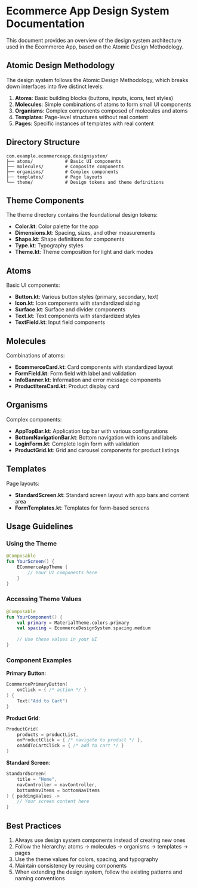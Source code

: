 # Ecommerce App Design System Documentation

This document provides an overview of the design system architecture used in the Ecommerce App, based on the Atomic Design Methodology.

## Atomic Design Methodology

The design system follows the Atomic Design Methodology, which breaks down interfaces into five distinct levels:

1. **Atoms**: Basic building blocks (buttons, inputs, icons, text styles)
2. **Molecules**: Simple combinations of atoms to form small UI components
3. **Organisms**: Complex components composed of molecules and atoms
4. **Templates**: Page-level structures without real content
5. **Pages**: Specific instances of templates with real content

## Directory Structure

```
com.example.ecommerceapp.designsystem/
├── atoms/            # Basic UI components
├── molecules/        # Composite components 
├── organisms/        # Complex components
├── templates/        # Page layouts
└── theme/            # Design tokens and theme definitions
```

## Theme Components

The theme directory contains the foundational design tokens:

- **Color.kt**: Color palette for the app
- **Dimensions.kt**: Spacing, sizes, and other measurements
- **Shape.kt**: Shape definitions for components
- **Type.kt**: Typography styles
- **Theme.kt**: Theme composition for light and dark modes

## Atoms

Basic UI components:

- **Button.kt**: Various button styles (primary, secondary, text)
- **Icon.kt**: Icon components with standardized sizing
- **Surface.kt**: Surface and divider components
- **Text.kt**: Text components with standardized styles
- **TextField.kt**: Input field components

## Molecules

Combinations of atoms:

- **EcommerceCard.kt**: Card components with standardized layout
- **FormField.kt**: Form field with label and validation
- **InfoBanner.kt**: Information and error message components
- **ProductItemCard.kt**: Product display card

## Organisms

Complex components:

- **AppTopBar.kt**: Application top bar with various configurations
- **BottomNavigationBar.kt**: Bottom navigation with icons and labels
- **LoginForm.kt**: Complete login form with validation
- **ProductGrid.kt**: Grid and carousel components for product listings

## Templates

Page layouts:

- **StandardScreen.kt**: Standard screen layout with app bars and content area
- **FormTemplates.kt**: Templates for form-based screens

## Usage Guidelines

### Using the Theme

```kotlin
@Composable
fun YourScreen() {
    ECommerceAppTheme {
        // Your UI components here
    }
}
```

### Accessing Theme Values

```kotlin
@Composable
fun YourComponent() {
    val primary = MaterialTheme.colors.primary
    val spacing = EcommerceDesignSystem.spacing.medium
    
    // Use these values in your UI
}
```

### Component Examples

**Primary Button**:
```kotlin
EcommercePrimaryButton(
    onClick = { /* action */ }
) {
    Text("Add to Cart")
}
```

**Product Grid**:
```kotlin
ProductGrid(
    products = productList,
    onProductClick = { /* navigate to product */ },
    onAddToCartClick = { /* add to cart */ }
)
```

**Standard Screen**:
```kotlin
StandardScreen(
    title = "Home",
    navController = navController,
    bottomNavItems = bottomNavItems
) { paddingValues ->
    // Your screen content here
}
```

## Best Practices

1. Always use design system components instead of creating new ones
2. Follow the hierarchy: atoms → molecules → organisms → templates → pages
3. Use the theme values for colors, spacing, and typography
4. Maintain consistency by reusing components
5. When extending the design system, follow the existing patterns and naming conventions
